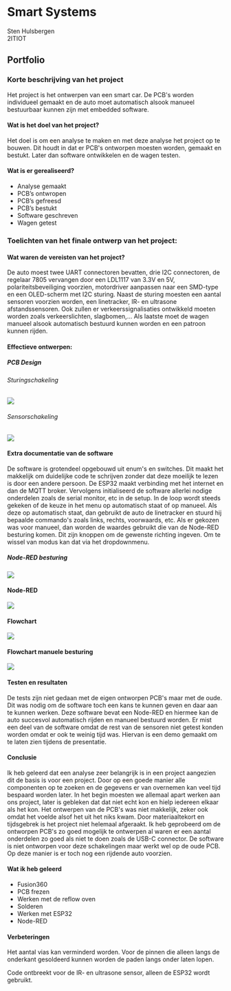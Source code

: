 # Smart Systems

Sten Hulsbergen<br/>
2ITIOT<br/>

## Portfolio

### Korte beschrijving van het project

Het project is het ontwerpen van een smart car. De PCB's worden individueel gemaakt en de auto moet automatisch alsook manueel bestuurbaar kunnen zijn met embedded software.

#### Wat is het doel van het project?

Het doel is om een analyse te maken en met deze analyse het project op te bouwen. Dit houdt in dat er PCB's ontworpen moesten worden, gemaakt en bestukt. Later dan software ontwikkelen en de wagen testen.

#### Wat is er gerealiseerd?

- Analyse gemaakt
- PCB’s ontwropen
- PCB’s gefreesd
- PCB’s bestukt
- Software geschreven
- Wagen getest

### Toelichten van het finale ontwerp van het project:
#### Wat waren de vereisten van het project?

De auto moest twee UART connectoren bevatten, drie I2C connectoren, de regelaar 7805 vervangen door een LDL1117 van 3.3V en 5V, polariteitsbeveiliging voorzien, motordriver aanpassen naar een SMD-type en een OLED-scherm met I2C sturing. Naast de sturing moesten een aantal sensoren voorzien worden, een linetracker, IR- en ultrasone afstandssensoren. Ook zullen er verkeerssignalisaties ontwikkeld moeten worden zoals verkeerslichten, slagbomen,... Als laatste moet de wagen manueel alsook automatisch bestuurd kunnen worden en een patroon kunnen rijden.

#### Effectieve ontwerpen:
##### PCB Design
###### Sturingschakeling

![](IMG20220616155816.jpg)

###### Sensorschakeling

![](IMG20220616155801_01.jpg)

#### Extra documentatie van de software 
De software is grotendeel opgebouwd uit enum's en switches. Dit maakt het makkelijk om duidelijke code te schrijven zonder dat deze moeilijk te lezen is door een andere persoon. De ESP32 maakt verbinding met het internet en dan de MQTT broker. Vervolgens initialiseerd de software allerlei nodige onderdelen zoals de serial monitor, etc in de setup. In de loop wordt steeds gekeken of de keuze in het menu op automatisch staat of op manueel. Als deze op automatisch staat, dan gebruikt de auto de linetracker en stuurd hij bepaalde commando's zoals links, rechts, voorwaards, etc. Als er gekozen was voor manueel, dan worden de waardes gebruikt die van de Node-RED besturing komen. Dit zijn knoppen om de gewenste richting ingeven. Om te wissel van modus kan dat via het dropdownmenu.

##### Node-RED besturing
![](node_red_besturing.jpg)

#### Node-RED
![](node_red.png)

#### Flowchart
![](Flowchart.svg)

#### Flowchart manuele besturing
![](Flowchart_manueel.svg)

#### Testen en resultaten 

De tests zijn niet gedaan met de eigen ontworpen PCB's maar met de oude. Dit was nodig om de software toch een kans te kunnen geven en daar aan te kunnen werken. Deze software bevat een Node-RED en hiermee kan de auto succesvol automatisch rijden en manueel bestuurd worden. Er mist een deel van de software omdat de rest van de sensoren niet getest konden worden omdat er ook te weinig tijd was. Hiervan is een demo gemaakt om te laten zien tijdens de presentatie.

#### Conclusie

Ik heb geleerd dat een analyse zeer belangrijk is in een project aangezien dit de basis is voor een project. Door op een goede manier alle componenten op te zoeken en de gegevens er van overnemen kan veel tijd bespaard worden later. In het begin moesten we allemaal apart werken aan ons project, later is gebleken dat dat niet echt kon en hielp iedereen elkaar als het kon. Het ontwerpen van de PCB's was niet makkelijk, zeker ook omdat het voelde alsof het uit het niks kwam. Door materiaaltekort en tijdsgebrek is het project niet helemaal afgeraakt. Ik heb geprobeerd om de ontworpen PCB's zo goed mogelijk te ontwerpen al waren er een aantal onderdelen zo goed als niet te doen zoals de USB-C connector. De software is niet ontworpen voor deze schakelingen maar werkt wel op de oude PCB. Op deze manier is er toch nog een rijdende auto voorzien.

#### Wat ik heb geleerd

- Fusion360
- PCB frezen
- Werken met de reflow oven
- Solderen
- Werken met ESP32
- Node-RED

#### Verbeteringen 

Het aantal vias kan verminderd worden. Voor de pinnen die alleen langs de onderkant gesoldeerd kunnen worden de paden langs onder laten lopen.

Code ontbreekt voor de IR- en ultrasone sensor, alleen de ESP32 wordt gebruikt.
